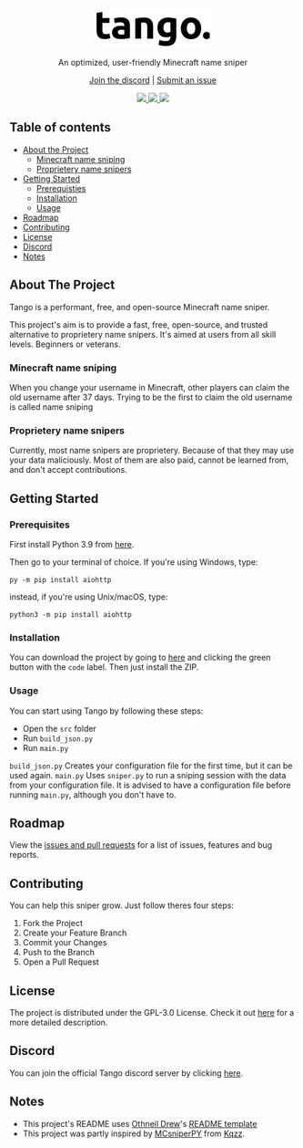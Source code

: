 <p align="center">
  <a href="https://github.com/Miestrode/tango">
    <img src="images/tango_full_logo.png" width="199" height="71">
  </a>
</p>

<p align="center">
  An optimized, user-friendly Minecraft name sniper
</p>

<p align="center">
<a href="https://discord.gg/D5V3CzgtZk">Join the discord</a> | <a href="https://github.com/Miestrode/tango/issues">Submit an issue</a>
</p>

<p align="center">
  <a href="https://github.com/Miestrode/tango/graphs/contributors">
    <img src="https://img.shields.io/github/contributors/Miestrode/tango.svg?style=for-the-badge" style="max-width:100%;">
  </a>

  <a href="https://github.com/Miestrode/tango/issues">
    <img src="https://img.shields.io/github/issues/Miestrode/tango.svg?style=for-the-badge" style="max-width:100%;">
  </a>

  <a href="https://www.python.org">
    <img src="https://img.shields.io/badge/Made%20with-Python-1f425f.svg?style=for-the-badge" style="max-width:100%;">
  </a>
</p>

## Table of contents
* [About the Project](#about-the-project)
  * [Minecraft name sniping](#minecraft-name-sniping)
  * [Proprietery name snipers](#proprietery-name-snipers)
* [Getting Started](#getting-started)
  * [Prerequisties](#prerequisties)
  * [Installation](#installation)
  * [Usage](#usage)
* [Roadmap](#roadmap)
* [Contributing](#contributing)
* [License](#license)
* [Discord](#discord)
* [Notes](#notes)

## About The Project
Tango is a performant, free, and open-source Minecraft name sniper.

This project's aim is to provide a fast, free, open-source, and trusted alternative to proprietery name snipers. It's aimed at users from all skill levels. Beginners or veterans.

### Minecraft name sniping
When you change your username in Minecraft, other players can claim the old username after 37 days. Trying to be the first to claim the old username is called name sniping
### Proprietery name snipers
Currently, most name snipers are proprietery. Because of that they may use your data maliciously.
Most of them are also paid, cannot be learned from, and don't accept contributions.

## Getting Started
### Prerequisites

First install Python 3.9 from [here](https://www.python.org/downloads/release/python-395).

Then go to your terminal of choice.
If you're using Windows, type:
```
py -m pip install aiohttp
```

instead, if you're using Unix/macOS, type:
```
python3 -m pip install aiohttp
```

### Installation
You can download the project by going to [here](https://github.com/Miestrode/tango) and clicking the green button with the `code` label.
Then just install the ZIP.

### Usage
You can start using Tango by following these steps:
* Open the `src` folder
* Run `build_json.py`
* Run `main.py`

`build_json.py` Creates your configuration file for the first time, but it can be used again.
`main.py` Uses `sniper.py` to run a sniping session with the data from your configuration file.
It is advised to have a configuration file before running `main.py`, although you don't have to.

## Roadmap
View the [issues and pull requests](https://github.com/Miestrode/tango/issues) for a list of issues, features and bug reports.

## Contributing
You can help this sniper grow. Just follow theres four steps:

1. Fork the Project
2. Create your Feature Branch
3. Commit your Changes
4. Push to the Branch
5. Open a Pull Request

## License
The project is distributed under the GPL-3.0 License. Check it out [here](https://github.com/Miestrode/tango/blob/main/LICENSE) for a more detailed description.

## Discord
You can join the official Tango discord server by clicking [here](https://discord.gg/D5V3CzgtZk).

## Notes
* This project's README uses [Othneil Drew](https://github.com/othneildrew)'s [README template](https://github.com/othneildrew/Best-README-Template)
* This project was partly inspired by [MCsniperPY](https://github.com/MCsniperPY/MCsniperPY) from [Kqzz](https://github.com/Kqzz).
